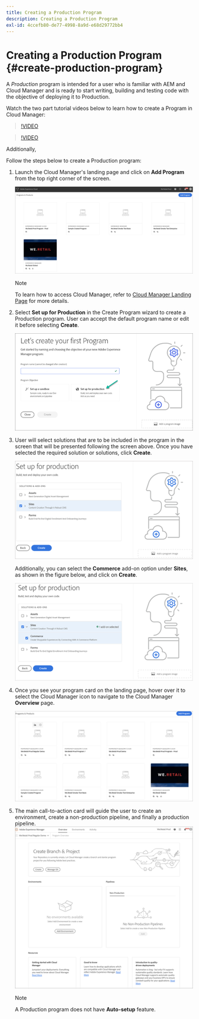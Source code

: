 ```yaml
---
title: Creating a Production Program 
description: Creating a Production Program
exl-id: 4ccefb80-de77-4998-8a9d-e68d29772bb4
---
```

# Creating a Production Program {#create-production-program}

A *Production* program is intended for a user who is familiar with AEM and Cloud Manager and is ready to start writing, building and testing code with the objective of deploying it to Production.

Watch the two part tutorial videos below to learn how to create a Program in Cloud Manager:

>[!VIDEO](https://video.tv.adobe.com/v/334953)

>[!VIDEO](https://video.tv.adobe.com/v/334954)

Additionally, 

Follow the steps below to create a Production program:

1. Launch the Cloud Manager's landing page and click on **Add Program** from the top right corner of the screen.

   ![](assets/first_timelogin1.png) 

   >[!NOTE]
   >To learn how to access Cloud Manager, refer to [Cloud Manager Landing Page](/help/onboarding/what-is-required/navigate-to-cloud-manager.md) for more details.

1. Select **Set up for Production** in the Create Program wizard to create a Production program. User can accept the default program name or edit it before selecting **Create**.

   ![](assets/create-prod1.png)

1. User will select solutions that are to be included in the program in the screen that will be presented following the screen above. Once you have selected the required solution or solutions, click **Create**.


   ![](assets/setup-prod-select.png)

   Additionally, you can select the **Commerce** add-on option under **Sites**, as shown  in the figure below, and click on **Create**.

   ![](assets/setup-prod-commerce.png)

1.  Once you see your program card on the landing page, hover over it to select the Cloud Manager icon to navigate to the Cloud Manager **Overview** page. 

    ![](assets/set-up-prod4.png)

1. The main call-to-action card will guide the user to create an environment, create a non-production pipeline, and finally a production pipeline.
   ![](assets/set-up-prod5.png)


    >[!NOTE]
    >A Production program does not have **Auto-setup** feature.
